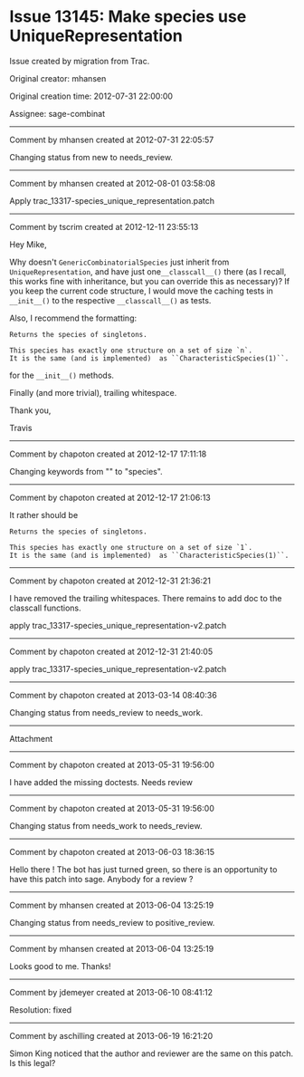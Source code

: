 # Issue 13145: Make species use UniqueRepresentation

Issue created by migration from Trac.

Original creator: mhansen

Original creation time: 2012-07-31 22:00:00

Assignee: sage-combinat




---

Comment by mhansen created at 2012-07-31 22:05:57

Changing status from new to needs_review.


---

Comment by mhansen created at 2012-08-01 03:58:08

Apply trac_13317-species_unique_representation.patch


---

Comment by tscrim created at 2012-12-11 23:55:13

Hey Mike,

Why doesn't `GenericCombinatorialSpecies` just inherit from `UniqueRepresentation`, and have just one`__classcall__()` there (as I recall, this works fine with inheritance, but you can override this as necessary)? If you keep the current code structure, I would move the caching tests in `__init__()` to the respective `__classcall__()` as tests.

Also, I recommend the formatting:

```
Returns the species of singletons.

This species has exactly one structure on a set of size `n`.
It is the same (and is implemented)  as ``CharacteristicSpecies(1)``.
```

for the `__init__()` methods.

Finally (and more trivial), trailing whitespace.

Thank you,

Travis


---

Comment by chapoton created at 2012-12-17 17:11:18

Changing keywords from "" to "species".


---

Comment by chapoton created at 2012-12-17 21:06:13

It rather should be


```
Returns the species of singletons.

This species has exactly one structure on a set of size `1`.
It is the same (and is implemented)  as ``CharacteristicSpecies(1)``.
```



---

Comment by chapoton created at 2012-12-31 21:36:21

I have removed the trailing whitespaces. There remains to add doc to the classcall functions.

apply trac_13317-species_unique_representation-v2.patch


---

Comment by chapoton created at 2012-12-31 21:40:05

apply trac_13317-species_unique_representation-v2.patch


---

Comment by chapoton created at 2013-03-14 08:40:36

Changing status from needs_review to needs_work.


---

Attachment


---

Comment by chapoton created at 2013-05-31 19:56:00

I have added the missing doctests. Needs review


---

Comment by chapoton created at 2013-05-31 19:56:00

Changing status from needs_work to needs_review.


---

Comment by chapoton created at 2013-06-03 18:36:15

Hello there ! The bot has just turned green, so there is an opportunity to have this patch into sage. Anybody for a review ?


---

Comment by mhansen created at 2013-06-04 13:25:19

Changing status from needs_review to positive_review.


---

Comment by mhansen created at 2013-06-04 13:25:19

Looks good to me.  Thanks!


---

Comment by jdemeyer created at 2013-06-10 08:41:12

Resolution: fixed


---

Comment by aschilling created at 2013-06-19 16:21:20

Simon King noticed that the author and reviewer are the same on this patch. Is this legal?
